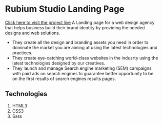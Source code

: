 # Rubium Studio Landing Page
[Click here to visit the project live](http://rubiumstudio.com)
A Landing page for a web design agency that helps business build their brand identity by providing the needed designs and web solutions.
- They create all the design and branding assets you need in order to dominate the market you are aiming at using the latest technologies and practices.
- They create eye-catching world-class websites in the indusrty using the latest technologies designed by our creatives.
- They launch and manage Search engine marketing (SEM) campaigns with paid ads on search engines to guarantee better opportunity to be on the first results of search engines results pages.

## Technologies
1. HTML3
2. CSS3
3. Sass
